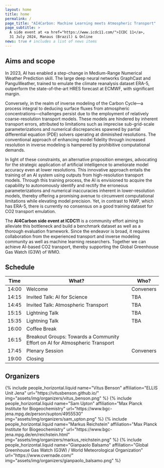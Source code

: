 ```yaml
---
layout: home
title: home
permalink: /
page_title: "AI4Carbon: Machine Learning meets Atmospheric Transport"
page_subtitle: >
  A side event at <a href="https://www.icdc11.com/">ICDC 11</a>,
  31 July 2024, Manaus (Brazil) & Online
news: true # includes a list of news items
---
```


## Aims and scope

In 2023, AI has enabled a step-change in Medium-Range Numerical Weather Prediction skill. The large deep neural networks GraphCast and PanguWeather, trained to emulate the climate reanalysis dataset ERA-5, outperform the state-of-the-art HRES forecast at ECMWF, with significant margin. 

Conversely, in the realm of inverse modeling of the Carbon Cycle—a process integral to deducing surface fluxes from atmospheric concentrations—challenges persist due to the employment of relatively coarse-resolution transport models. These models are hindered by inherent transport errors, attributed to limitations such as imprecise sub-grid-scale parameterizations and numerical discrepancies spawned by partial differential equation (PDE) solvers operating at diminished resolutions. The conventional approach of enhancing model fidelity through increased resolution in inverse modeling is hampered by prohibitive computational demands.


In light of these constraints, an alternative proposition emerges, advocating for the strategic application of artificial intelligence to ameliorate model accuracy even at lower resolutions. This innovative approach entails the training of an AI system using outputs from high-resolution transport models. Through this training process, the AI is envisioned to acquire the capability to autonomously identify and rectify the erroneous parameterizations and numerical inaccuracies inherent in lower-resolution models, thereby offering a promising avenue to circumvent computational limitations while elevating model precision.
Yet, in contrast to NWP, which has ERA-5, there is currently no consensus on a good training dataset for CO2 transport emulation. 

The **AI4Carbon side event at ICDC11** is a community effort aiming to alleviate this bottleneck and build a benchmark dataset as well as a thorough evaluation framework. Since the endeavor is broad, it requires collaboration from the experienced transport and inverse modeling community as well as machine learning researchers. Together we can achieve AI-based CO2 transport, thereby supporting the Global Greenhouse Gas Watch (G3W) of WMO.

## Schedule

| Time | What? | Who? |
|---|---|---|
| 14:00 | Welcome | Conveners |
| 14:15 | Invited Talk: AI for Science | TBA |
| 14:45 | Invited Talk: Atmospheric Transport | TBA |
| 15:15 | Lightning Talk | TBA |
| 15:35 | Lightning Talk | TBA |
| 16:00 | Coffee Break |  |
| 16:15 | Breakout Groups: Towards a Community Effort on AI for Atmospheric Transport |  |
| 17:45 | Plenary Session | Conveners |
| 19:00 | Closing |  |

## Organizers

<div class="row row-cols-2 projects pt-3 pb-3">
  {% include people_horizontal.liquid name="Vitus Benson" affiliation="ELLIS Unit Jena" url="https://vitusbenson.github.io/" img="assets/img/organizers/vitus_benson.png" %}
  {% include people_horizontal.liquid name="Sam Upton" affiliation="Max Planck Institute for Biogeochemistry" url="https://www.bgc-jena.mpg.de/person/supton/4955530" img="assets/img/organizers/sam_upton.png" %}
  {% include people_horizontal.liquid name="Markus Reichstein" affiliation="Max Planck Institute for Biogeochemistry" url="https://www.bgc-jena.mpg.de/en/reichstein.html" img="assets/img/organizers/markus_reichstein.png" %}
  {% include people_horizontal.liquid name="Gianpaolo Balsamo" affiliation="Global Greenhouse Gas Watch (G3W) / World Meteorological Organization" url="https://www.cvernade.com/" img="assets/img/organizers/gianpaolo_balsamo.png" %}

</div>